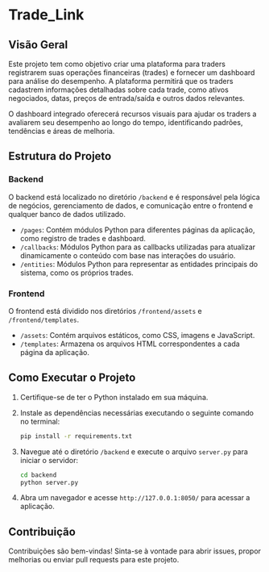 # Trade_Link

## Visão Geral

Este projeto tem como objetivo criar uma plataforma para traders registrarem suas operações financeiras (trades) e fornecer um dashboard para análise do desempenho. A plataforma permitirá que os traders cadastrem informações detalhadas sobre cada trade, como ativos negociados, datas, preços de entrada/saída e outros dados relevantes.

O dashboard integrado oferecerá recursos visuais para ajudar os traders a avaliarem seu desempenho ao longo do tempo, identificando padrões, tendências e áreas de melhoria.

## Estrutura do Projeto

### Backend

O backend está localizado no diretório `/backend` e é responsável pela lógica de negócios, gerenciamento de dados, e comunicação entre o frontend e qualquer banco de dados utilizado.

- `/pages`: Contém módulos Python para diferentes páginas da aplicação, como registro de trades e dashboard.
- `/callbacks`: Módulos Python para as callbacks utilizadas para atualizar dinamicamente o conteúdo com base nas interações do usuário.
- `/entities`: Módulos Python para representar as entidades principais do sistema, como os próprios trades.

### Frontend

O frontend está dividido nos diretórios `/frontend/assets` e `/frontend/templates`.

- `/assets`: Contém arquivos estáticos, como CSS, imagens e JavaScript.
- `/templates`: Armazena os arquivos HTML correspondentes a cada página da aplicação.

## Como Executar o Projeto

1. Certifique-se de ter o Python instalado em sua máquina.

2. Instale as dependências necessárias executando o seguinte comando no terminal:

    ```bash
    pip install -r requirements.txt
    ```

3. Navegue até o diretório `/backend` e execute o arquivo `server.py` para iniciar o servidor:

    ```bash
    cd backend
    python server.py
    ```

4. Abra um navegador e acesse `http://127.0.0.1:8050/` para acessar a aplicação.

## Contribuição

Contribuições são bem-vindas! Sinta-se à vontade para abrir issues, propor melhorias ou enviar pull requests para este projeto.
